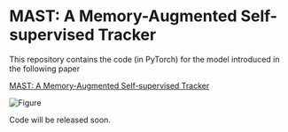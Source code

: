 # MAST: A Memory-Augmented Self-supervised Tracker

This repository contains the code (in PyTorch) for the model introduced in the following paper

[MAST: A Memory-Augmented Self-supervised Tracker]()

![Figure](figures/main.png)

Code will be released soon.